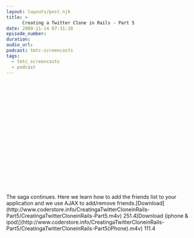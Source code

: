 ```yaml
---
layout: layouts/post.njk
title: >
      Creating a Twitter Clone in Rails - Part 5
date: 2009-11-14 07:31:18
episode_number: 
duration: 
audio_url: 
podcast: tmtc-screencasts
tags: 
  - tmtc_screencasts
  - podcast
---
```


<object width="540" height="304"><param name="allowfullscreen" value="true">
<param name="allowscriptaccess" value="always">
<param name="movie" value="http://vimeo.com/moogaloop.swf?clip_id=7603907&amp;server=vimeo.com&amp;show_title=0&amp;show_byline=0&amp;show_portrait=0&amp;color=00ADEF&amp;fullscreen=1">
<embed src="http://vimeo.com/moogaloop.swf?clip_id=7603907&amp;server=vimeo.com&amp;show_title=0&amp;show_byline=0&amp;show_portrait=0&amp;color=00ADEF&amp;fullscreen=1" type="application/x-shockwave-flash" allowfullscreen="true" allowscriptaccess="always" width="540" height="304"></embed></object>The saga continues. Here we learn how to add the friends list to your application and we use AJAX to add/remove friends.[Download](http://www.coderstore.info/CreatingaTwitterCloneinRails-Part5/CreatingaTwitterCloneinRails-Part5.m4v) 251.4[Download (iphone & ipod)](http://www.coderstore.info/CreatingaTwitterCloneinRails-Part5/CreatingaTwitterCloneinRails-Part5(iPhone).m4v) 111.4
